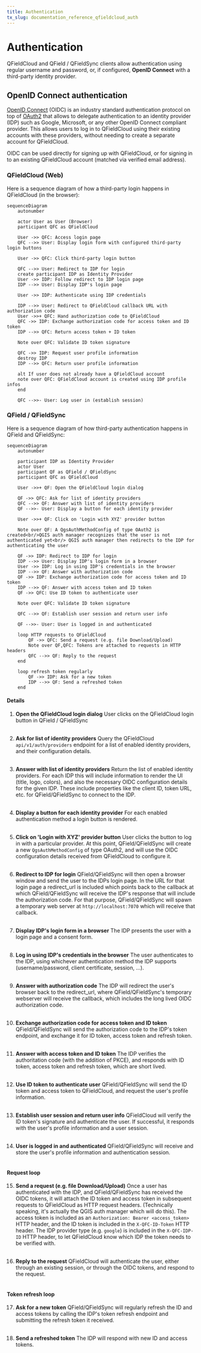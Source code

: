```yaml
---
title: Authentication
tx_slug: documentation_reference_qfieldcloud_auth
---
```


# Authentication

QFieldCloud and QField / QFieldSync clients allow authentication using regular username and password, or, if configured, **OpenID Connect** with a third-party identity provider.

## OpenID Connect authentication

[OpenID Connect](https://openid.net/developers/how-connect-works/) (OIDC) is an industry standard authentication protocol on top of [OAuth2](https://oauth.net/2/) that allows to delegate authentication to an identity provider (IDP) such as Google, Microsoft, or any other OpenID Connect compliant provider. This allows users to log in to QFieldCloud using their existing accounts with these providers, without needing to create a separate account for QFieldCloud.

OIDC can be used directly for signing up with QFieldCloud, or for signing in to an existing QFieldCloud account (matched via verified email address).

### QFieldCloud (Web)

Here is a sequence diagram of how a third-party login happens in QFieldCloud (in the browser):

```mermaid
sequenceDiagram
    autonumber

    actor User as User (Browser)
    participant QFC as QFieldCloud

    User ->> QFC: Access login page
    QFC -->> User: Display login form with configured third-party login buttons

    User ->> QFC: Click third-party login button

    QFC -->> User: Redirect to IDP for login
    create participant IDP as Identity Provider
    User ->> IDP: Follow redirect to IDP login page
    IDP -->> User: Display IDP's login page

    User ->> IDP: Authenticate using IDP credentials

    IDP -->> User: Redirect to QFieldCloud callback URL with authorization code
    User ->>+ QFC: Hand authorization code to QFieldCloud
    QFC ->> IDP: Exchange authorization code for access token and ID token
    IDP -->> QFC: Return access token + ID token

    Note over QFC: Validate ID token signature

    QFC ->> IDP: Request user profile information
    destroy IDP
    IDP -->> QFC: Return user profile information

    alt If user does not already have a QFieldCloud account
    note over QFC: QFieldCloud account is created using IDP profile infos
    end

    QFC -->>- User: Log user in (establish session)
```

### QField / QFieldSync

Here is a sequence diagram of how third-party authentication happens in QField and QFieldSync:

```mermaid
sequenceDiagram
    autonumber

    participant IDP as Identity Provider
    actor User
    participant QF as QField / QFieldSync
    participant QFC as QFieldCloud

    User ->>+ QF: Open the QFieldCloud login dialog

    QF ->> QFC: Ask for list of identity providers
    QFC -->> QF: Answer with list of identity providers
    QF -->>- User: Display a button for each identity provider

    User ->>+ QF: Click on 'Login with XYZ' provider button

    Note over QF: A QgsAuthMethodConfig of type OAuth2 is created<br/>QGIS auth manager recognizes that the user is not authenticated yet<br/> QGIS auth manager then redirects to the IDP for authenticating the user

    QF ->> IDP: Redirect to IDP for login
    IDP -->> User: Display IDP's login form in a browser
    User ->> IDP: Log in using IDP's credentials in the browser
    IDP -->> QF: Answer with authorization code
    QF ->> IDP: Exchange authorization code for access token and ID token
    IDP -->> QF: Answer with access token and ID token
    QF ->> QFC: Use ID token to authenticate user

    Note over QFC: Validate ID token signature

    QFC -->> QF: Establish user session and return user info

    QF -->>- User: User is logged in and authenticated

    loop HTTP requests to QFieldCloud
        QF ->> QFC: Send a request (e.g. file Download/Upload)
        Note over QF,QFC: Tokens are attached to requests in HTTP headers
        QFC -->> QF: Reply to the request
    end

    loop refresh token regularly
        QF ->> IDP: Ask for a new token
        IDP -->> QF: Send a refreshed token
    end
```

#### Details

1. **Open the QFieldCloud login dialog**
   User clicks on the QFieldCloud login button in QField / QFieldSync<br/><br/>

2. **Ask for list of identity providers**
   Query the QFieldCloud `api/v1/auth/providers` endpoint for a list of enabled identity providers, and their configuration details.<br/><br/>

3. **Answer with list of identity providers**
   Return the list of enabled identity providers.
   For each IDP this will include information to render the UI (title, logo, colors), and also the necessary OIDC configuration details for the given IDP. These include properties like the client ID, token URL, etc. for QField/QFieldSync to connect to the IDP.<br/><br/>

4. **Display a button for each identity provider**
   For each enabled authentication method a login button is rendered.<br/><br/>

5. **Click on 'Login with XYZ' provider button**
   User clicks the button to log in with a particular provider.
   At this point, QField/QFieldSync will create a new `QgsAuthMethodConfig` of type OAuth2, and will use the OIDC configuration details received from QFieldCloud to configure it.<br/><br/>

6. **Redirect to IDP for login**
   QField/QFieldSync will then open a browser window and send the user to the IDPs login page.
   In the URL for that login page a redirect_url is included which points back to the callback at which QField/QFieldSync will receive the IDP's response that will include the authorization code.
   For that purpose, QField/QFieldSync will spawn a temporary web server at `http://localhost:7070` which will receive that callback.<br/><br/>

7. **Display IDP's login form in a browser**
   The IDP presents the user with a login page and a consent form.<br/><br/>

8. **Log in using IDP's credentials in the browser**
   The user authenticates to the IDP, using whichever authentication method the IDP supports (username/password, client certificate, session, ...).<br/><br/>

9. **Answer with authorization code**
   The IDP will redirect the user's browser back to the redirect_url, where QField/QFieldSync's temporary webserver will receive the callback, which includes the long lived OIDC authorization code.<br/><br/>

10. **Exchange authorization code for access token and ID token**
   QField/QFieldSync will send the authorization code to the IDP's token endpoint, and exchange it for ID token, access token and refresh token.<br/><br/>

11. **Answer with access token and ID token**
   The IDP verifies the authoritation code (with the addition of PKCE), and responds with ID token, access token and refresh token, which are short lived.<br/><br/>

12. **Use ID token to authenticate user**
   QField/QFieldSync will send the ID token and access token to QFieldCloud, and request the user's profile information.<br/><br/>

13. **Establish user session and return user info**
   QFieldCloud will verify the ID token's signature and authenticate the user. If successful, it responds with the user's profile information and a user session.<br/><br/>

14. **User is logged in and authenticated**
   QField/QFieldSync will receive and store the user's profile information and authentication session.<br/><br/>



#### Request loop

15. **Send a request (e.g. file Download/Upload)**
   Once a user has authenticated with the IDP, and QField/QFieldSync has received the OIDC tokens, it will attach the ID token and access token in subsequent requests to QFieldCloud as HTTP request headers.
   (Technically speaking, it's actually the QGIS auth manager which will do this).
   The access token is included as an `Authorization: Bearer <access_token>` HTTP header, and the ID token is included in the `X-QFC-ID-Token` HTTP header.
   The IDP provider type (e.g. `google`) is included in the `X-QFC-IDP-ID` HTTP header, to let QFieldCloud know which IDP the token needs to be verified with.<br/><br/>

16. **Reply to the request**
   QFieldCloud will authenticate the user, either through an existing session, or through the OIDC tokens, and respond to the request.<br/><br/>


#### Token refresh loop

17. **Ask for a new token**
   QField/QFieldSync will regularly refresh the ID and access tokens by calling the IDP's token refresh endpoint and submitting the refresh token it received.<br/><br/>

18. **Send a refreshed token**
   The IDP will respond with new ID and access tokens.<br/><br/>
